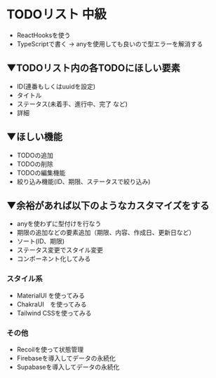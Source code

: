 # TODOリスト 中級
- ReactHooksを使う
- TypeScriptで書く → anyを使用しても良いので型エラーを解消する

## ▼TODOリスト内の各TODOにほしい要素
- ID(連番もしくはuuidを設定)
- タイトル
- ステータス(未着手、進行中、完了 など)
- 詳細

## ▼ほしい機能
- TODOの追加
- TODOの削除
- TODOの編集機能
- 絞り込み機能(ID、期限、ステータスで絞り込み)

## ▼余裕があれば以下のようなカスタマイズをする
- anyを使わずに型付けを行なう
- 期限の追加などの要素追加（期限、内容、作成日、更新日など）
- ソート(ID、期限)
- ステータス変更でスタイル変更
- コンポーネント化してみる

### スタイル系
- MaterialUI を使ってみる
- ChakraUI　を使ってみる
- Tailwind CSSを使ってみる

### その他
- Recoilを使って状態管理
- Firebaseを導入してデータの永続化
- Supabaseを導入してデータの永続化
